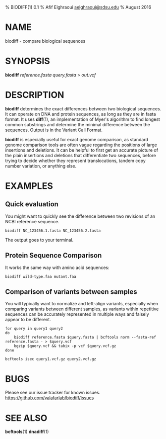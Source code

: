 % BIODIFF(1) 0.1
% Afif Elghraoui <aelghraoui@sdsu.edu>
% August 2016

# NAME

biodiff - compare biological sequences

# SYNOPSIS

**biodiff** *reference.fasta* *query.fasta* > *out.vcf*

# DESCRIPTION

**biodiff** determines the exact differences between two biological sequences.
It can operate on DNA and protein sequences, as long as they are in fasta format.
It uses **diff**(1), an implementation of Myer's algorithm to find longest common substrings and determine the minimal difference between the sequences.
Output is in the Variant Call Format.

**biodiff** is especially useful for exact genome comparison, as standard genome comparison tools are often vague regarding the positions of large insertions and deletions.
It can be helpful to first get an accurate picture of the plain insertions and deletions that differentiate two sequences, before trying to decide whether they represent translocations, tandem copy number variation, or anything else.

# EXAMPLES

## Quick evaluation
You might want to quickly see the difference between two revisions of an NCBI reference sequence.

~~~
biodiff NC_123456.1.fasta NC_123456.2.fasta
~~~

The output goes to your terminal.

## Protein Sequence Comparison

It works the same way with amino acid sequences:

~~~
biodiff wild-type.faa mutant.faa
~~~

## Comparison of variants between samples
You will typically want to normalize and left-align variants, especially when comparing variants between different samples, as variants within repetitive sequences can be accurately represented in multiple ways and falsely appear to be different.

~~~
for query in query1 query2
do
	biodiff reference.fasta $query.fasta | bcftools norm --fasta-ref reference.fasta - > $query.vcf
	bgzip $query.vcf && tabix -p vcf $query.vcf.gz
done

bcftools isec query1.vcf.gz query2.vcf.gz
~~~

# BUGS

Please see our issue tracker for known issues.
https://github.com/valafarlab/biodiff/issues

# SEE ALSO

**bcftools**(1)
**dnadiff**(1)
